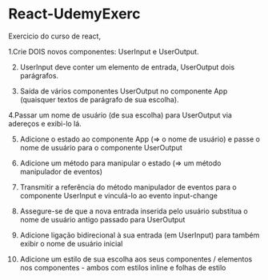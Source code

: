 # React-UdemyExerc
Exercicio do curso de react, 

1.Crie DOIS novos componentes: UserInput e UserOutput.

2. UserInput deve conter um elemento de entrada, UserOutput dois parágrafos.

3. Saída de vários componentes UserOutput no componente App (quaisquer textos de parágrafo de sua escolha).

4.Passar um nome de usuário (de sua escolha) para UserOutput via adereços e exibi-lo lá.

5. Adicione o estado ao componente App (=> o nome de usuário) e passe o nome de usuário para o componente UserOutput

6. Adicione um método para manipular o estado (=> um método manipulador de eventos)

7. Transmitir a referência do método manipulador de eventos para o componente UserInput e vinculá-lo ao evento input-change

8. Assegure-se de que a nova entrada inserida pelo usuário substitua o nome de usuário antigo passado para UserOutput

9. Adicione ligação bidirecional à sua entrada (em UserInput) para também exibir o nome de usuário inicial

10. Adicione um estilo de sua escolha aos seus componentes / elementos nos componentes - ambos com estilos inline e folhas de estilo

